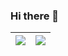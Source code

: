 ### Hi there 👋

<!--
**lhk6565/lhk6565** is a ✨ _special_ ✨ repository because its `README.md` (this file) appears on your GitHub profile.

Here are some ideas to get you started:

- 🔭 I’m currently working on ...
- 🌱 I’m currently learning ...
- 👯 I’m looking to collaborate on ...
- 🤔 I’m looking for help with ...
- 💬 Ask me about ...
- 📫 How to reach me: ...
- 😄 Pronouns: ...
- ⚡ Fun fact: ...
-->

| <a href="https://github.com/lhk6565/lhk6565"><img align="center" src="https://github-readme-stats.vercel.app/api?username=lhk6565&show_icons=true&include_all_commits=true&theme=buefy&hide_border=true" /></a> | <a href="https://github.com/lhk6565/lhk6565"><img align="center" src="https://github-readme-stats.vercel.app/api/top-langs/?username=lhk6565&langs_count=3&theme=buefy&hide_border=true" /></a> |
| ------------- | ------------- |
